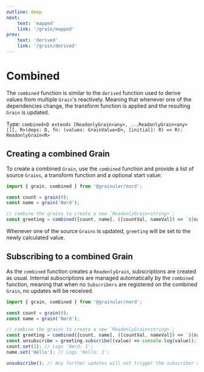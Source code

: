 ```yaml
---
outline: deep
next:
    text: 'mapped'
    link: '/grain/mapped'
prev:
    text: 'derived'
    link: '/grain/derived'
---
```


<!-- @format -->

# Combined

The `combined` function is similar to the `derived` function used to derive values from multiple `Grain`'s reactively. Meaning that whenever one of the dependencies change, the transform function is applied and the resulting `Grain` is updated.

Type: `combined<D extends [ReadonlyGrain<any>, ...ReadonlyGrain<any>[]], R>(deps: D, fn: (values: GrainValue<D>, [initial]: R) => R): ReadonlyGrain<R>`

## Creating a combined Grain

To create a combined `Grain`, use the `combined` function and provide a list of source `Grains`, a transform function and a optional start value:

```ts
import { grain, combined } from '@grainular/nord';

const count = grain(0);
const name = grain('Nørd');

// combine the grains to create a new `ReadonlyGrain<string>`;
const greeting = combined([count, name], ([countVal, nameVal]) => `${nameVal}: ${countVal}`);
```

Whenever one of the source `Grains` is updated, `greeting` will be set to the newly calculated value.

## Subscribing to a combined Grain

As the `combined` function creates a `ReadonlyGrain`, subscriptions are created as usual. Internal subscriptions are managed automatically by the `combined` function, meaning that when no `Subscribers` are registered on the combined `Grain`, no updates will be received.

```ts
import { grain, combined } from '@grainular/nord';

const count = grain(0);
const name = grain('Nørd');

// combine the grains to create a new `ReadonlyGrain<string>`;
const greeting = combined([count, name], ([countVal, nameVal]) => `${nameVal}: ${countVal}`);
const unsubscribe = greeting.subscribe((value) => console.log(value)); // Logs 'Nørd: 0'
count.set(1); // Logs 'Nørd: 1';
name.set('Hello'); // Logs 'Hello: 1';

unsubscribe(); // Any further updates will not trigger the subscriber again.
```

<CodeLink name="combined.ts" link="https://github.com/Grainular-Nord/nord/blob/main/src/lib/grains/combined.ts"></CodeLink>
